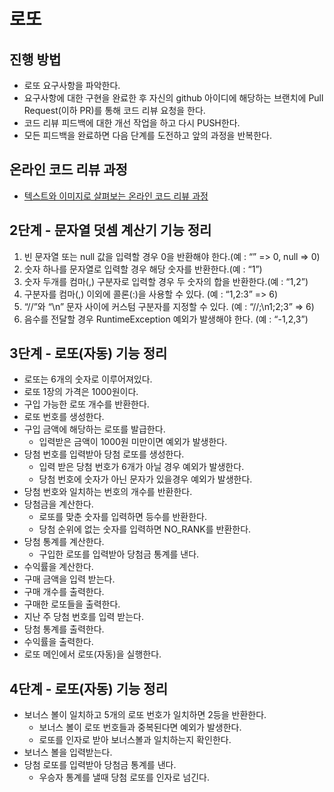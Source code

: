 # 로또
## 진행 방법
* 로또 요구사항을 파악한다.
* 요구사항에 대한 구현을 완료한 후 자신의 github 아이디에 해당하는 브랜치에 Pull Request(이하 PR)를 통해 코드 리뷰 요청을 한다.
* 코드 리뷰 피드백에 대한 개선 작업을 하고 다시 PUSH한다.
* 모든 피드백을 완료하면 다음 단계를 도전하고 앞의 과정을 반복한다.

## 온라인 코드 리뷰 과정
* [텍스트와 이미지로 살펴보는 온라인 코드 리뷰 과정](https://github.com/next-step/nextstep-docs/tree/master/codereview)

## 2단계 - 문자열 덧셈 계산기 기능 정리
1. 빈 문자열 또는 null 값을 입력할 경우 0을 반환해야 한다.(예 : “” => 0, null => 0)
2. 숫자 하나를 문자열로 입력할 경우 해당 숫자를 반환한다.(예 : “1”)
3. 숫자 두개를 컴마(,) 구분자로 입력할 경우 두 숫자의 합을 반환한다.(예 : “1,2”)
4. 구분자를 컴마(,) 이외에 콜론(:)을 사용할 수 있다. (예 : “1,2:3” => 6)
5. “//”와 “\n” 문자 사이에 커스텀 구분자를 지정할 수 있다. (예 : “//;\n1;2;3” => 6)
6. 음수를 전달할 경우 RuntimeException 예외가 발생해야 한다. (예 : “-1,2,3”)

## 3단계 - 로또(자동) 기능 정리
* 로또는 6개의 숫자로 이루어져있다.
* 로또 1장의 가격은 1000원이다.
* 구입 가능한 로또 개수를 반환한다.
* 로또 번호를 생성한다.
* 구입 금액에 해당하는 로또를 발급한다.
  * 입력받은 금액이 1000원 미만이면 예외가 발생한다.
* 당첨 번호를 입력받아 당첨 로또를 생성한다.
  * 입력 받은 당첨 번호가 6개가 아닐 경우 예외가 발생한다.
  * 당첨 번호에 숫자가 아닌 문자가 있을경우 예외가 발생한다.
* 당첨 번호와 일치하는 번호의 개수를 반환한다.
* 당첨금을 계산한다.
  * 로또를 맞춘 숫자를 입력하면 등수를 반환한다.
  * 당첨 순위에 없는 숫자를 입력하면 NO_RANK를 반환한다. 
* 당첨 통계를 계산한다.
  * 구입한 로또를 입력받아 당첨금 통계를 낸다.
* 수익률을 계산한다.
* 구매 금액을 입력 받는다.
* 구매 개수를 출력한다.
* 구매한 로또들을 출력한다.
* 지난 주 당첨 번호를 입력 받는다.
* 당첨 통계를 출력한다.
* 수익률을 출력한다.
* 로또 메인에서 로또(자동)을 실행한다.

## 4단계 - 로또(자동) 기능 정리

* 보너스 볼이 일치하고 5개의 로또 번호가 일치하면 2등을 반환한다.
  * 보너스 볼이 로또 번호들과 중복된다면 예외가 발생한다.
  * 로또를 인자로 받아 보너스볼과 일치하는지 확인한다.
* 보너스 볼을 입력받는다.
* 당첨 로또를 입력받아 당첨금 통계를 낸다.
  * 우승자 통계를 낼때 당첨 로또를 인자로 넘긴다.
  